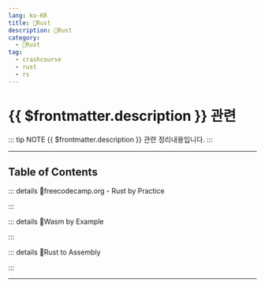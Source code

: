 ```yaml
---
lang: ko-KR
title: 🦀Rust
description: 🦀Rust
category: 
  - 🦀Rust
tag: 
  - crashcourse
  - rust
  - rs
---
```



# {{ $frontmatter.description }} 관련

::: tip NOTE
{{ $frontmatter.description }} 관련 정리내용입니다.
:::

<ShieldsGroup logos="youtube,rust,visualstudiocode"/>

---

## Table of Contents

::: details 🦀freecodecamp.org - Rust by Practice

<ToCLocal basePath="/rust/freecodcamp-rust-by-practice" />

:::

::: details 🦀Wasm by Example

<ToCLocal basePath="/rust/wasm-by-example" />

:::

::: details 🦀Rust to Assembly

<ToCLocal basePath="/rust/eventhelix-rust-to-assembly" />

:::

---

<TagLinks />